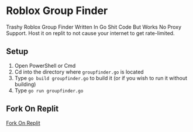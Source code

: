 # Roblox Group Finder

Trashy Roblox Group Finder Written In Go
Shit Code But Works No Proxy Support. Host it on replit to not cause your internet to get rate-limited.

## Setup

1. Open PowerShell or Cmd
2. Cd into the directory where `groupfinder.go` is located
3. Type `go build groupfinder.go` to build it (or if you wish to run it without building)
4. Type `go run groupfinder.go`

## Fork On Replit

[Fork On Replit](https://replit.com/@kosmosyes/Roblox-Group-Finder?v=1)
